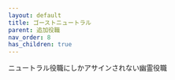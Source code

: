 ```yaml
---
layout: default
title: ゴーストニュートラル
parent: 追加役職
nav_order: 8
has_children: true
---
```


ニュートラル役職にしかアサインされない幽霊役職